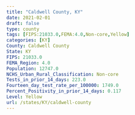 ```yaml
---
title: "Caldwell County, KY"
date: 2021-02-01
draft: false
type: county
tags: [FIPS:21033.0,FEMA:4.0,Non-core,Yellow]
categories: [KY]
County: Caldwell County
State: KY
FIPS: 21033.0
FEMA_Region: 4.0
Population: 12747.0
NCHS_Urban_Rural_Classification: Non-core
Tests_in_prior_14_days: 223.0
Fourteen_day_test_rate_per_100000: 1749.0
Percent_Positivity_in_prior_14_days: 0.117
Level: Yellow
url: /states/KY/caldwell-county
---
```




